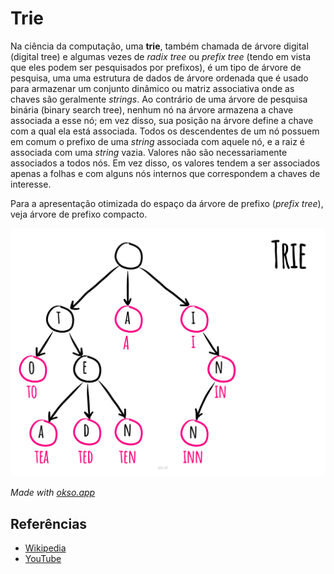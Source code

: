 # Trie

Na ciência da computação, uma **trie**, também chamada de árvore digital (digital tree)
e algumas vezes de _radix tree_ ou _prefix tree_ (tendo em vista que eles
podem ser pesquisados por prefixos), é um tipo de árvore de pesquisa, uma
uma estrutura de dados de árvore ordenada que é usado para armazenar um
conjunto dinâmico ou matriz associativa onde as chaves são geralmente _strings_.
Ao contrário de uma árvore de pesquisa binária (binary search tree),
nenhum nó na árvore armazena a chave associada a esse nó; em vez disso,
sua posição na árvore define a chave com a qual ela está associada.
Todos os descendentes de um nó possuem em comum o prefixo de uma _string_
associada com aquele nó, e a raiz é associada com uma _string_ vazia.
Valores não são necessariamente associados a todos nós. Em vez disso,
os valores tendem a ser associados apenas a folhas e com alguns nós
internos que correspondem a chaves de interesse.

Para a apresentação otimizada do espaço da árvore de prefixo (_prefix tree_),
veja árvore de prefixo compacto.

![Trie](./images/trie.jpg)

*Made with [okso.app](https://okso.app)*

## Referências

- [Wikipedia](https://en.wikipedia.org/wiki/Trie)
- [YouTube](https://www.youtube.com/watch?v=zIjfhVPRZCg&list=PLLXdhg_r2hKA7DPDsunoDZ-Z769jWn4R8&index=7&t=0s)
